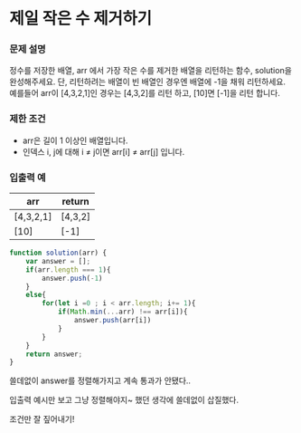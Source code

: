 # 제일 작은 수 제거하기

### **문제 설명**

정수를 저장한 배열, arr 에서 가장 작은 수를 제거한 배열을 리턴하는 함수, solution을 완성해주세요. 단, 리턴하려는 배열이 빈 배열인 경우엔 배열에 -1을 채워 리턴하세요. 예를들어 arr이 [4,3,2,1]인 경우는 [4,3,2]를 리턴 하고, [10]면 [-1]을 리턴 합니다.

### 제한 조건

- arr은 길이 1 이상인 배열입니다.
- 인덱스 i, j에 대해 i ≠ j이면 arr[i] ≠ arr[j] 입니다.

### 입출력 예

|arr|return|
|---|---|
|[4,3,2,1]|[4,3,2]|
|[10]|[-1]|

```jsx
function solution(arr) {
    var answer = [];
    if(arr.length === 1){
        answer.push(-1)
    }
    else{
        for(let i =0 ; i < arr.length; i+= 1){
            if(Math.min(...arr) !== arr[i]){
                answer.push(arr[i])
            }
        }
    }
    return answer;
}
```

쓸데없이 answer를 정렬해가지고 계속 통과가 안됐다..

입출력 예시만 보고 그냥 정렬해야지~ 했던 생각에 쓸데없이 삽질했다.

조건만 잘 짚어내기!
